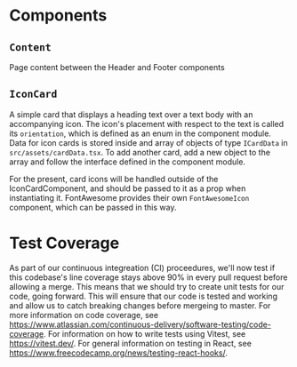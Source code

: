 # Components
## `Content`
Page content between the Header and Footer components

## `IconCard`
A simple card that displays a heading text over a text body with an accompanying icon. The icon's placement with respect to the text is called its `orientation`, which is defined as an enum
in the component module. Data for icon cards is stored inside and array of objects of type `ICardData` in `src/assets/cardData.tsx`. To add another card, add a new object to the array and follow the interface defined in the component module.

For the present, card icons will be handled outside of the IconCardComponent, and should be passed to it as a prop when instantiating it. FontAwesome provides their own `FontAwesomeIcon` component, which can be passed in this way.

# Test Coverage
As part of our continuous integreation (CI) proceedures, we'll now test if this codebase's line coverage stays above 90% in every pull request before allowing a merge. This means that we should try to create unit tests for our code, going forward. This will ensure that our code is tested and working and allow us to catch breaking changes before mergeing to master. For more information on code coverage, see https://www.atlassian.com/continuous-delivery/software-testing/code-coverage.
For information on how to write tests using Vitest, see https://vitest.dev/.
For general information on testing in React, see https://www.freecodecamp.org/news/testing-react-hooks/.